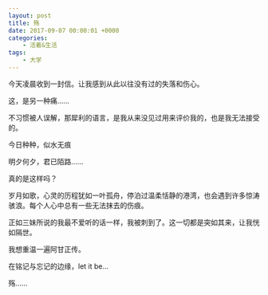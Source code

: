 ```yaml
---
layout: post
title: 殇
date: 2017-09-07 00:00:01 +0000
categories:
    - 活着&生活
tags:
    - 大学
---
```


今天凌晨收到一封信。让我感到从此以往没有过的失落和伤心。

这，是另一种痛……

不习惯被人误解，那犀利的语言，是我从来没见过用来评价我的，也是我无法接受的。

今日种种，似水无痕

明夕何夕，君已陌路……

真的是这样吗？

岁月如歌，心灵的历程犹如一叶孤舟，停泊过温柔恬静的港湾，也会遇到许多惊涛骇浪。每个人心中总有一些无法抹去的伤痕。

正如三妹所说的我最不爱听的话一样，我被刺到了。这一切都是突如其来，让我恍如隔世。

我想重温一遍阿甘正传。

在铭记与忘记的边缘，let it be...

殇……

